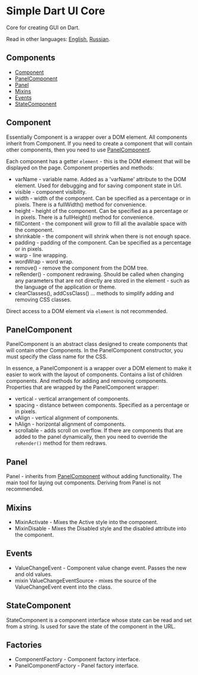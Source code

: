 # Simple Dart UI Core

Core for creating GUI on Dart.

Read in other languages: [English](README.md), [Russian](README.ru.md).

## Components

- [Component](#component)
- [PanelComponent](#panelcomponent)
- [Panel](#panel)
- [Mixins](#mixins)
- [Events](#events)
- [StateComponent](#statecomponent)

## Component

Essentially Component is a wrapper over a DOM element. All components inherit from Component.
If you need to create a component that will contain other components, then you need to
use [PanelComponent](#panelcomponent).

Each component has a getter `element` - this is the DOM element that will be displayed on the page.
Component properties and methods:

- varName - variable name. Added as a 'varName' attribute to the DOM element. Used for debugging and for saving
  component state in Url.
- visible - component visibility.
- width - width of the component. Can be specified as a percentage or in pixels. There is a fullWidth() method for
  convenience.
- height - height of the component. Can be specified as a percentage or in pixels. There is a fullHeight() method for
  convenience.
- fillContent - the component will grow to fill all the available space with the component.
- shrinkable - the component will shrink when there is not enough space.
- padding - padding of the component. Can be specified as a percentage or in pixels.
- warp - line wrapping.
- wordWrap - word wrap.
- remove() - remove the component from the DOM tree.
- reRender() - component redrawing. Should be called when changing any parameters that are not directly
  are stored in the element - such as the language of the application or theme.
- clearClasses(), addCssClass() ... methods to simplify adding and removing CSS classes.

Direct access to a DOM element via `element` is not recommended.

## PanelComponent

PanelComponent is an abstract class designed to create components that will contain other
Components.
In the PanelComponent constructor, you must specify the class name for the CSS.

In essence, a PanelComponent is a wrapper over a DOM element to make it easier to work with the layout of components.
Contains a list of children components. And methods for adding and removing components.
Properties that are wrapped by the PanelComponent wrapper:

- vertical - vertical arrangement of components.
- spacing - distance between components. Specified as a percentage or in pixels.
- vAlign - vertical alignment of components.
- hAlign - horizontal alignment of components.
- scrollable - adds scroll on overflow.
  If there are components that are added to the panel dynamically, then you need to override the `reRender()` method for
  them
  redraws.

## Panel

Panel - inherits from [PanelComponent](#panelcomponent) without adding functionality.
The main tool for laying out components. Deriving from Panel is not recommended.

## Mixins

- MixinActivate - Mixes the Active style into the component.
- MixinDisable - Mixes the Disabled style and the disabled attribute into the component.

## Events

- ValueChangeEvent<T> - Component value change event. Passes the new and old values.
- mixin ValueChangeEventSource<T> - mixes the source of the ValueChangeEvent event into the class.

## StateComponent

StateComponent is a component interface whose state can be read and set from a string. Is used for
save the state of the component in the URL.

## Factories

- ComponentFactory - Component factory interface.
- PanelComponentFactory - Panel factory interface.